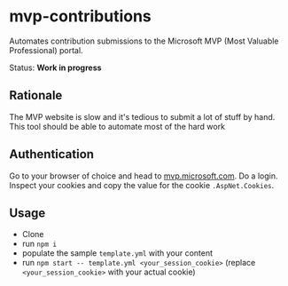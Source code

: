 # mvp-contributions

Automates contribution submissions to the Microsoft MVP (Most Valuable Professional) portal.

Status: **Work in progress**

## Rationale

The MVP website is slow and it's tedious to submit a lot of stuff by hand. This tool should be able to automate most of the hard work


## Authentication

Go to your browser of choice and head to [mvp.microsoft.com](https://mvp.microsoft.com/). Do a login. Inspect your cookies and copy the value for the cookie `.AspNet.Cookies`.


## Usage

- Clone
- run `npm i`
- populate the sample `template.yml` with your content
- run `npm start -- template.yml <your_session_cookie>` (replace `<your_session_cookie>` with your actual cookie)
